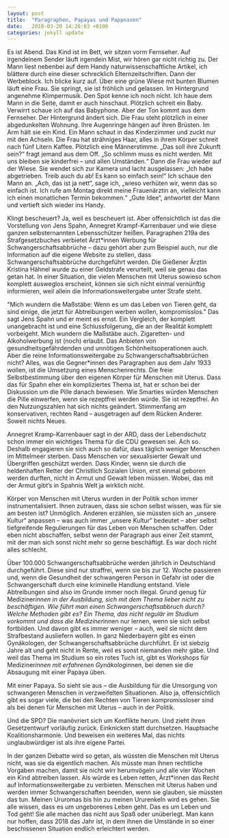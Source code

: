 ```yaml
---
layout: post
title:  "Paragraphen, Papayas und Pappnasen"
date:   2018-03-20 14:26:03 +0100
categories: jekyll update
---
```


Es ist Abend. Das Kind ist im Bett, wir sitzen vorm Fernseher. Auf irgendeinem Sender läuft irgendein Mist, wir hören gar nicht richtig zu. Der Mann liest nebenbei auf dem Handy naturwissenschaftliche Artikel, ich blättere durch eine dieser schrecklich Elternzeitschriften. Dann der Werbeblock. Ich blicke kurz auf. Über eine grüne Wiese mit bunten Blumen läuft eine Frau. Sie springt, sie ist fröhlich und gelassen. Im Hintergrund angenehme Klimpermusik. Den Spot kenne ich noch nicht. Ich haue dem Mann in die Seite, damit er auch hinschaut. Plötzlich schreit ein Baby. Verwirrt schaue ich auf das Babyphone. Aber der Ton kommt aus dem Fernseher. Der Hintergrund ändert sich. Die Frau steht plötzlich in einer abgedunkelten Wohnung. Ihre Augenringe hängen auf ihren Brüsten. Im Arm hält sie ein Kind. Ein Mann schaut in das Kinderzimmer und zuckt nur mit den Achseln. Die Frau hat strähniges Haar, alles in ihrem Körper schreit nach fünf Litern Kaffee. Plötzlich eine Männerstimme. „Das soll ihre Zukunft sein?“ fragt jemand aus dem Off. „So schlimm muss es nicht werden. Mit uns bleiben sie kinderfrei – und allen Umständen.“ Dann die Frau wieder auf der Wiese. Sie wendet sich zur Kamera und lacht ausgelassen: „Ich habe abgetrieben. Treib auch du ab! Es kann so einfach sein!“ Ich schaue den Mann an. „Ach, das ist ja nett“, sage ich, „wieso verhüten wir, wenn das so einfach ist. Ich rufe am Montag direkt meine Frauenärztin an, vielleicht kann ich einen monatlichen Termin bekommen.“ „Gute Idee“, antwortet der Mann und vertieft sich wieder ins Handy.

Klingt bescheuert? Ja, weil es bescheuert ist. Aber offensichtlich ist das die Vorstellung von Jens Spahn, Annegret Krampf-Karrenbauer und wie diese ganzen selbsternannten Lebensschützer heißen. Paragraphen 219a des Strafgesetzbuches verbietet Ärzt*innen Werbung für Schwangerschaftsabbrüche – dazu gehört aber zum Beispiel auch, nur die Information auf die eigene Website zu stellen, dass Schwangerschaftsabbrüche durchgeführt werden. Die Gießener Ärztin Kristina Hähnel wurde zu einer Geldstrafe verurteilt, weil sie genau das getan hat. In einer Situation, die vielen Menschen mit Uterus sowieso schon komplett ausweglos erscheint, können sie sich nicht einmal vernünftig informieren, weil allein die Informationsweitergabe unter Strafe steht.

"Mich wundern die Maßstäbe: Wenn es um das Leben von Tieren geht, da sind einige, die jetzt für Abtreibungen werben wollen, kompromisslos." Das sagt Jens Spahn und er meint es ernst. Ein Vergleich, der komplett unangebracht ist und eine Schlussfolgerung, die an der Realität komplett vorbeigeht. Mich wundern die Maßstäbe auch. Zigaretten- und Alkoholwerbung ist (noch) erlaubt. Das Anbieten von gesundheitsgefährdenden und unnötigen Schönheitsoperationen auch. Aber die reine Informationsweitergabe zu Schwangerschaftsabbrüchen nicht? Alles, was die Gegner*innen des Paragraphen aus dem Jahr 1933 wollen, ist die Umsetzung eines Menschenrechts. Die freie Selbstbestimmung über den eigenen Körper für Menschen mit Uterus. Dass das für Spahn eher ein kompliziertes Thema ist, hat er schon bei der Diskussion um die Pille danach bewiesen. Wie Smarties würden Menschen die Pille einwerfen, wenn sie rezeptfrei werden würde. Sie ist rezeptfrei. An den Nutzungszahlen hat sich nichts geändert. Stimmenfang am konservativen, rechten Rand – ausgetragen auf dem Rücken Anderer. Soweit nichts Neues.

Annegret Kramp-Karrenbauer sagt in der ARD, dass der Lebendschutz schon immer ein wichtiges Thema für die CDU gewesen sei. Ach so. Deshalb engagieren sie sich auch so dafür, dass täglich weniger Menschen im Mittelmeer sterben. Dass Menschen vor sexualisierter Gewalt und Übergriffen geschützt werden. Dass Kinder, wenn sie durch die heldenhaften Retter der Christlich Sozialen Union, erst einmal geboren werden durften, nicht in Armut und Gewalt leben müssen. Wobei, das mit der Armut gibt’s in Spahnis Welt ja wirklich nicht.

Körper von Menschen mit Uterus wurden in der Politik schon immer instrumentalisiert. Ihnen zutrauen, dass sie schon selbst wissen, was für sie am besten ist? Unmöglich. Anderen erzählen, sie müssten sich an „unsere Kultur“ anpassen – was auch immer „unsere Kultur“ bedeutet – aber selbst tiefgreifende Regulierungen für das Leben von Menschen schaffen. Oder eben nicht abschaffen, selbst wenn der Paragraph aus einer Zeit stammt, mit der man sich sonst nicht mehr so gerne beschäftigt. Es war doch nicht alles schlecht.

Über 100.000 Schwangerschaftsabbrüche werden jährlich in Deutschland durchgeführt. Diese sind nur straffrei, wenn sie bis zur 12. Woche passieren und, wenn die Gesundheit der schwangeren Person in Gefahr ist oder die Schwangerschaft durch eine kriminelle Handlung entstand. Viele Abtreibungen sind also im Grunde immer noch illegal. Grund genug für Mediziner*innen in der Ausbildung, sich mit dem Thema lieber nicht zu beschäftigen. Wie führt man einen Schwangerschaftsabbruch durch? Welche Methoden gibt es? Ein Thema, das nicht regulär im Studium vorkommt und dass die Mediziner*innen nur lernen, wenn sie sich selbst fortbilden. Und davon gibt es immer weniger – auch, weil sie nicht dem Strafbestand ausliefern wollen. In ganz Niederbayern gibt es einen Gynäkologen, der Schwangerschaftsabbrüche durchführt. Er ist siebzig Jahre alt und geht nicht in Rente, weil es sonst niemanden mehr gäbe. Und weil das Thema im Studium so ein rotes Tuch ist, gibt es Workshops für Mediziner*innen mit erfahrenen Gynäkolog*innen, bei denen sie die Absaugung mit einer Papaya üben.

Mit einer Papaya. So sieht sie aus – die Ausbildung für die Umsorgung von schwangeren Menschen in verzweifelten Situationen. Also ja, offensichtlich gibt es sogar viele, die bei den Rechten von Tieren kompromissloser sind als bei denen für Menschen mit Uterus – auch in der Politik.

Und die SPD? Die manövriert sich um Konflikte herum. Und zieht ihren Gesetzentwurf vorläufig zurück. Einknicken statt durchsetzen. Hauptsache Koalitionsharmonie. Und beweisen ein weiteres Mal, das nichts unglaubwürdiger ist als ihre eigene Partei.

In der ganzen Debatte wird so getan, als wüssten die Menschen mit Uterus nicht, was sie da eigentlich machen. Als müsste man ihnen rechtliche Vorgaben machen, damit sie nicht wirr herumvögeln und alle vier Wochen ein Kind abtreiben lassen. Als würde es Leben retten, Ärzt*innen das Recht auf Informationsweitergabe zu verbieten. Menschen mit Uterus haben und werden immer Schwangerschaften beenden, wenn sie glauben, sie müssten das tun. Meinen Ururomas bis hin zu meinen Ururenkeln wird es gehen. Sie alle wissen, dass es um ungeborenes Leben geht. Das es um Leben und Tod geht! Sie alle machen das nicht aus Spaß oder unüberlegt. Man kann nur hoffen, dass 2018 das Jahr ist, in dem ihnen die Umstände in so einer beschissenen Situation endlich erleichtert werden.